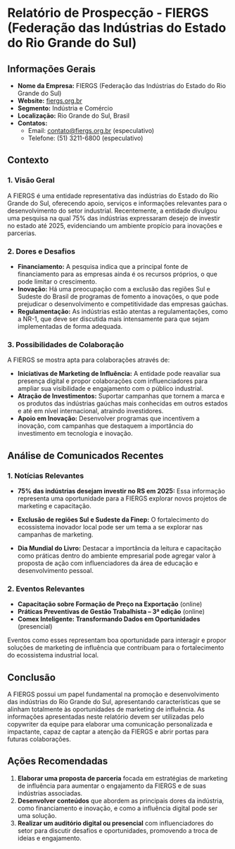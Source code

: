 # Relatório de Prospecção - FIERGS (Federação das Indústrias do Estado do Rio Grande do Sul)

## Informações Gerais

- **Nome da Empresa:** FIERGS (Federação das Indústrias do Estado do Rio Grande do Sul)
- **Website:** [fiergs.org.br](https://www.fiergs.org.br/)
- **Segmento:** Indústria e Comércio
- **Localização:** Rio Grande do Sul, Brasil
- **Contatos:** 
  - Email: contato@fiergs.org.br (especulativo)
  - Telefone: (51) 3211-6800 (especulativo)
  
## Contexto

### 1. **Visão Geral**
A FIERGS é uma entidade representativa das indústrias do Estado do Rio Grande do Sul, oferecendo apoio, serviços e informações relevantes para o desenvolvimento do setor industrial. Recentemente, a entidade divulgou uma pesquisa na qual 75% das indústrias expressaram desejo de investir no estado até 2025, evidenciando um ambiente propício para inovações e parcerias.

### 2. **Dores e Desafios**
- **Financiamento:** A pesquisa indica que a principal fonte de financiamento para as empresas ainda é os recursos próprios, o que pode limitar o crescimento.
- **Inovação:** Há uma preocupação com a exclusão das regiões Sul e Sudeste do Brasil de programas de fomento a inovações, o que pode prejudicar o desenvolvimento e competitividade das empresas gaúchas.
- **Regulamentação:** As indústrias estão atentas a regulamentações, como a NR-1, que deve ser discutida mais intensamente para que sejam implementadas de forma adequada.

### 3. **Possibilidades de Colaboração**
A FIERGS se mostra apta para colaborações através de:
- **Iniciativas de Marketing de Influência:** A entidade pode reavaliar sua presença digital e propor colaborações com influenciadores para ampliar sua visibilidade e engajamento com o público industrial.
- **Atração de Investimentos:** Suportar campanhas que tornem a marca e os produtos das indústrias gaúchas mais conhecidas em outros estados e até em nível internacional, atraindo investidores.
- **Apoio em Inovação:** Desenvolver programas que incentivem a inovação, com campanhas que destaquem a importância do investimento em tecnologia e inovação.

## Análise de Comunicados Recentes

### 1. **Notícias Relevantes**
- **75% das indústrias desejam investir no RS em 2025:** Essa informação representa uma oportunidade para a FIERGS explorar novos projetos de marketing e capacitação.
  
- **Exclusão de regiões Sul e Sudeste da Finep:** O fortalecimento do ecossistema inovador local pode ser um tema a se explorar nas campanhas de marketing.

- **Dia Mundial do Livro:** Destacar a importância da leitura e capacitação como práticas dentro do ambiente empresarial pode agregar valor à proposta de ação com influenciadores da área de educação e desenvolvimento pessoal.

### 2. **Eventos Relevantes**
- **Capacitação sobre Formação de Preço na Exportação** (online)
- **Práticas Preventivas de Gestão Trabalhista – 3ª edição** (online)
- **Comex Inteligente: Transformando Dados em Oportunidades** (presencial)

Eventos como esses representam boa oportunidade para interagir e propor soluções de marketing de influência que contribuam para o fortalecimento do ecossistema industrial local.

## Conclusão
A FIERGS possui um papel fundamental na promoção e desenvolvimento das indústrias do Rio Grande do Sul, apresentando características que se alinham totalmente às oportunidades de marketing de influência. As informações apresentadas neste relatório devem ser utilizadas pelo copywriter da equipe para elaborar uma comunicação personalizada e impactante, capaz de captar a atenção da FIERGS e abrir portas para futuras colaborações.

## Ações Recomendadas
1. **Elaborar uma proposta de parceria** focada em estratégias de marketing de influência para aumentar o engajamento da FIERGS e de suas indústrias associadas.
2. **Desenvolver conteúdos** que abordem as principais dores da indústria, como financiamento e inovação, e como a influência digital pode ser uma solução.
3. **Realizar um auditório digital ou presencial** com influenciadores do setor para discutir desafios e oportunidades, promovendo a troca de ideias e engajamento.